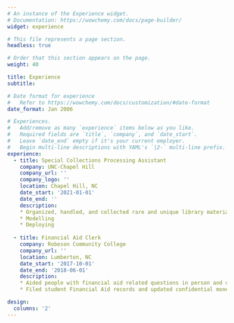 ```yaml
---
# An instance of the Experience widget.
# Documentation: https://wowchemy.com/docs/page-builder/
widget: experience

# This file represents a page section.
headless: true

# Order that this section appears on the page.
weight: 40

title: Experience
subtitle:

# Date format for experience
#   Refer to https://wowchemy.com/docs/customization/#date-format
date_format: Jan 2006

# Experiences.
#   Add/remove as many `experience` items below as you like.
#   Required fields are `title`, `company`, and `date_start`.
#   Leave `date_end` empty if it's your current employer.
#   Begin multi-line descriptions with YAML's `|2-` multi-line prefix.
experience:
  - title: Special Collections Processing Assistant
    company: UNC-Chapel Hill
    company_url: ''
    company_logo: ''
    location: Chapel Hill, NC
    date_start: '2021-01-01'
    date_end: ''
    description:
    * Organized, handled, and collected rare and unique library materials
    * Modelling
    * Deploying
        
  - title: Financial Aid Clerk
    company: Robeson Community College
    company_url: ''
    location: Lumberton, NC
    date_start: '2017-10-01'
    date_end: '2018-06-01'
    description: 
    * Aided people with financial aid related questions in person and over the phone. 
    * Filed student Financial Aid records and updated confidential monetary records.

design:
  columns: '2'
---
```

